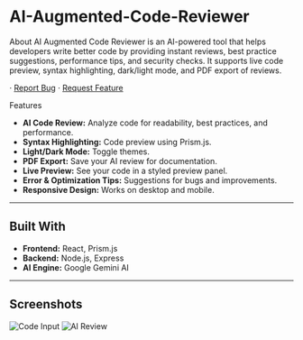 # AI-Augmented-Code-Reviewer

 About
AI Augmented Code Reviewer is an AI-powered tool that helps developers write better code by providing instant reviews, best practice suggestions, performance tips, and security checks. It supports live code preview, syntax highlighting, dark/light mode, and PDF export of reviews.

 · [Report Bug](#) · [Request Feature](#)

 Features
- **AI Code Review:** Analyze code for readability, best practices, and performance.
- **Syntax Highlighting:** Code preview using Prism.js.
- **Light/Dark Mode:** Toggle themes.
- **PDF Export:** Save your AI review for documentation.
- **Live Preview:** See your code in a styled preview panel.
- **Error & Optimization Tips:** Suggestions for bugs and improvements.
- **Responsive Design:** Works on desktop and mobile.

---

## Built With
- **Frontend:** React, Prism.js  
- **Backend:** Node.js, Express  
- **AI Engine:** Google Gemini AI  

---

## Screenshots
![Code Input](./screenshots/code-input.png)
![AI Review](./screenshots/ai-review.png)



